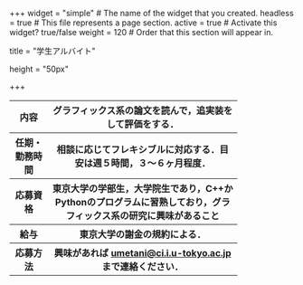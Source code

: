+++
widget = "simple"  # The name of the widget that you created.
headless = true  # This file represents a page section.
active = true  # Activate this widget? true/false
weight = 120  # Order that this section will appear in.

title = "学生アルバイト"

height = "50px"

+++

<table style="width:80%">
<tr>
	<th>内容</th>
	<th>グラフィックス系の論文を読んで，追実装をして評価をする．</th>
</tr><tr>
	<th>任期・勤務時間</th>
	<th>相談に応じてフレキシブルに対応する．目安は週５時間，３〜６ヶ月程度．</th> 
</tr><tr>
	<th>応募資格</th>
	<th>東京大学の学部生，大学院生であり，C++かPythonのプログラムに習熟しており，グラフィックス系の研究に興味があること</th>
</tr><tr>
	<th>給与</th>
	<th>東京大学の謝金の規約による．</th> 
</tr><tr>	
	<th>応募方法</th>
	<th>興味があれば <a href="mailto:umetani@ci.i.u-tokyo.ac.jp">umetani@ci.i.u-tokyo.ac.jp</a> まで連絡ください．</th>	
</tr>
</table>




